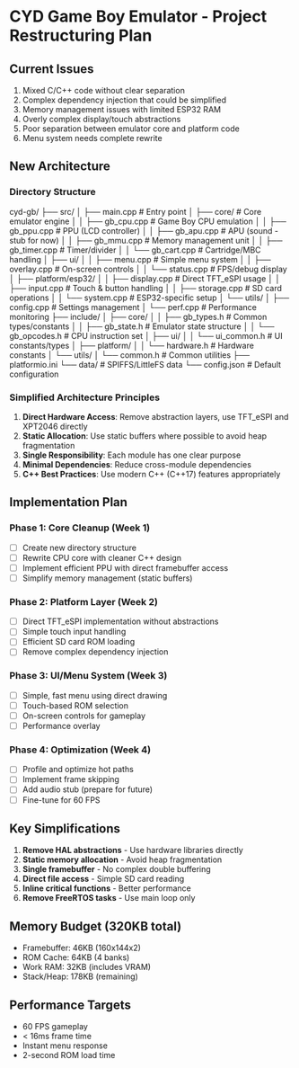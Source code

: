 # CYD Game Boy Emulator - Project Restructuring Plan

## Current Issues
1. Mixed C/C++ code without clear separation
2. Complex dependency injection that could be simplified
3. Memory management issues with limited ESP32 RAM
4. Overly complex display/touch abstractions
5. Poor separation between emulator core and platform code
6. Menu system needs complete rewrite

## New Architecture

### Directory Structure
cyd-gb/
├── src/
│   ├── main.cpp              # Entry point
│   ├── core/                 # Core emulator engine
│   │   ├── gb_cpu.cpp       # Game Boy CPU emulation
│   │   ├── gb_ppu.cpp       # PPU (LCD controller)
│   │   ├── gb_apu.cpp       # APU (sound - stub for now)
│   │   ├── gb_mmu.cpp       # Memory management unit
│   │   ├── gb_timer.cpp     # Timer/divider
│   │   └── gb_cart.cpp      # Cartridge/MBC handling
│   ├── ui/
│   │   ├── menu.cpp         # Simple menu system
│   │   ├── overlay.cpp      # On-screen controls
│   │   └── status.cpp       # FPS/debug display
│   ├── platform/esp32/
│   │   ├── display.cpp      # Direct TFT_eSPI usage
│   │   ├── input.cpp        # Touch & button handling
│   │   ├── storage.cpp      # SD card operations
│   │   └── system.cpp       # ESP32-specific setup
│   └── utils/
│       ├── config.cpp       # Settings management
│       └── perf.cpp         # Performance monitoring
├── include/
│   ├── core/
│   │   ├── gb_types.h      # Common types/constants
│   │   ├── gb_state.h      # Emulator state structure
│   │   └── gb_opcodes.h    # CPU instruction set
│   ├── ui/
│   │   └── ui_common.h     # UI constants/types
│   ├── platform/
│   │   └── hardware.h      # Hardware constants
│   └── utils/
│       └── common.h        # Common utilities
├── platformio.ini
└── data/                    # SPIFFS/LittleFS data
└── config.json         # Default configuration

### Simplified Architecture Principles

1. **Direct Hardware Access**: Remove abstraction layers, use TFT_eSPI and XPT2046 directly
2. **Static Allocation**: Use static buffers where possible to avoid heap fragmentation
3. **Single Responsibility**: Each module has one clear purpose
4. **Minimal Dependencies**: Reduce cross-module dependencies
5. **C++ Best Practices**: Use modern C++ (C++17) features appropriately

## Implementation Plan

### Phase 1: Core Cleanup (Week 1)
- [ ] Create new directory structure
- [ ] Rewrite CPU core with cleaner C++ design
- [ ] Implement efficient PPU with direct framebuffer access
- [ ] Simplify memory management (static buffers)

### Phase 2: Platform Layer (Week 2)
- [ ] Direct TFT_eSPI implementation without abstractions
- [ ] Simple touch input handling
- [ ] Efficient SD card ROM loading
- [ ] Remove complex dependency injection

### Phase 3: UI/Menu System (Week 3)
- [ ] Simple, fast menu using direct drawing
- [ ] Touch-based ROM selection
- [ ] On-screen controls for gameplay
- [ ] Performance overlay

### Phase 4: Optimization (Week 4)
- [ ] Profile and optimize hot paths
- [ ] Implement frame skipping
- [ ] Add audio stub (prepare for future)
- [ ] Fine-tune for 60 FPS

## Key Simplifications

1. **Remove HAL abstractions** - Use hardware libraries directly
2. **Static memory allocation** - Avoid heap fragmentation
3. **Single framebuffer** - No complex double buffering
4. **Direct file access** - Simple SD card reading
5. **Inline critical functions** - Better performance
6. **Remove FreeRTOS tasks** - Use main loop only

## Memory Budget (320KB total)
- Framebuffer: 46KB (160x144x2)
- ROM Cache: 64KB (4 banks)
- Work RAM: 32KB (includes VRAM)
- Stack/Heap: 178KB (remaining)

## Performance Targets
- 60 FPS gameplay
- < 16ms frame time
- Instant menu response
- 2-second ROM load time
